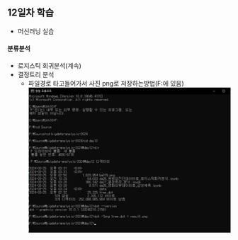 ## 12일차 학습
- 머신러닝 실습

#### 분류분석
- 로지스틱 회귀분석(계속)
- 결정트리 분석
    - 파일경로 타고들어가서 사진 png로 저장하는방법(F:에 있음)
        ![파일경로](https://raw.githubusercontent.com/GangGnagGnag/bigdata-analysis-2024/main/images/경로찾기.png)
